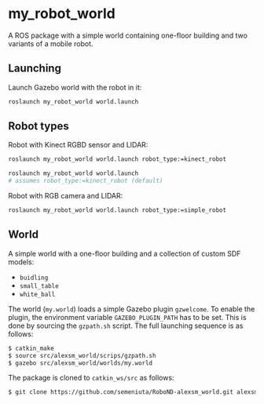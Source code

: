 # my_robot_world

A ROS package with a simple world containing one-floor building and two variants of a mobile robot. 

## Launching

Launch Gazebo world with the robot in it:

```bash
roslaunch my_robot_world world.launch
```

## Robot types

Robot with Kinect RGBD sensor and LIDAR:

```bash
roslaunch my_robot_world world.launch robot_type:=kinect_robot
```

```bash
roslaunch my_robot_world world.launch 
# assumes robot_type:=kinect_robot (default)
```

Robot with RGB camera and LIDAR:

```bash
roslaunch my_robot_world world.launch robot_type:=simple_robot
```

## World

A simple world with a one-floor building and a collection of custom SDF models:

 - `buidling`
 - `small_table`
 - `white_ball`

The world (`my.world`) loads a simple Gazebo plugin `gzwelcome`. To enable the plugin, the environment variable `GAZEBO_PLUGIN_PATH` has to be set. This is done by sourcing the `gzpath.sh` script. The full launching sequence is as follows:

```bash
$ catkin_make
$ source src/alexsm_world/scrips/gzpath.sh
$ gazebo src/alexsm_world/worlds/my.world
```

The package is cloned to `catkin_ws/src` as follows:

```bash
$ git clone https://github.com/semeniuta/RoboND-alexsm_world.git alexsm_world
```
